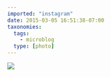 ```yaml
---
imported: "instagram"
date: 2015-03-05 16:51:38-07:00
taxonomies:
  tags:
    - microblog
  type: [photo]
---
```

![](/media/images/photos/2015/03/ed30ebfffa500cc88fe2cf28566f57fe.jpg)

